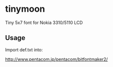 tinymoon
========

Tiny 5x7 font for Nokia 3310/5110 LCD

Usage
-----

Import def.txt into:

http://www.pentacom.jp/pentacom/bitfontmaker2/
